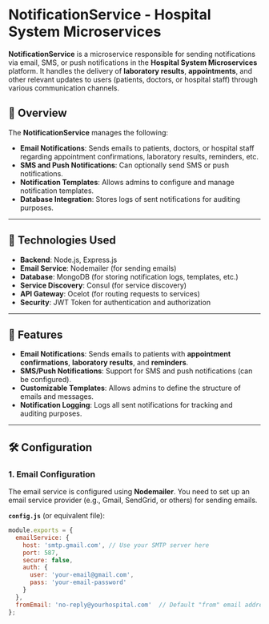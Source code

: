 # NotificationService - Hospital System Microservices

**NotificationService** is a microservice responsible for sending notifications via email, SMS, or push notifications in the **Hospital System Microservices** platform. It handles the delivery of **laboratory results**, **appointments**, and other relevant updates to users (patients, doctors, or hospital staff) through various communication channels.

## 📌 Overview

The **NotificationService** manages the following:

- **Email Notifications**: Sends emails to patients, doctors, or hospital staff regarding appointment confirmations, laboratory results, reminders, etc.
- **SMS and Push Notifications**: Can optionally send SMS or push notifications.
- **Notification Templates**: Allows admins to configure and manage notification templates.
- **Database Integration**: Stores logs of sent notifications for auditing purposes.

---

## 🔧 Technologies Used

- **Backend**: Node.js, Express.js
- **Email Service**: Nodemailer (for sending emails)
- **Database**: MongoDB (for storing notification logs, templates, etc.)
- **Service Discovery**: Consul (for service discovery)
- **API Gateway**: Ocelot (for routing requests to services)
- **Security**: JWT Token for authentication and authorization

---

## 🚀 Features

- **Email Notifications**: Sends emails to patients with **appointment confirmations**, **laboratory results**, and **reminders**.
- **SMS/Push Notifications**: Support for SMS and push notifications (can be configured).
- **Customizable Templates**: Allows admins to define the structure of emails and messages.
- **Notification Logging**: Logs all sent notifications for tracking and auditing purposes.

---

## 🛠️ Configuration

### 1. **Email Configuration**

The email service is configured using **Nodemailer**. You need to set up an email service provider (e.g., Gmail, SendGrid, or others) for sending emails.

**`config.js`** (or equivalent file):

```javascript
module.exports = {
  emailService: {
    host: 'smtp.gmail.com', // Use your SMTP server here
    port: 587,
    secure: false, 
    auth: {
      user: 'your-email@gmail.com',
      pass: 'your-email-password'
    }
  },
  fromEmail: 'no-reply@yourhospital.com'  // Default "from" email address
};

